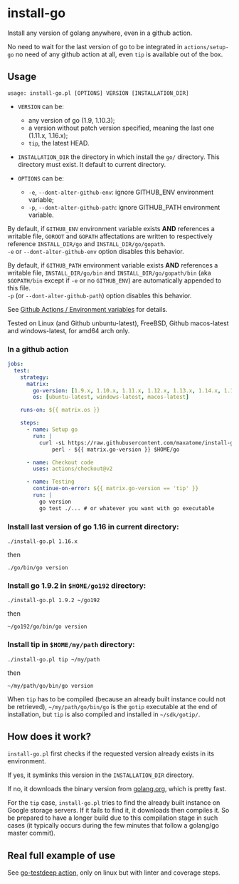 # install-go

Install any version of golang anywhere, even in a github action.

No need to wait for the last version of go to be integrated in
`actions/setup-go` no need of any github action at all, even `tip` is
available out of the box.


## Usage

```
usage: install-go.pl [OPTIONS] VERSION [INSTALLATION_DIR]
```

- `VERSION` can be:
  - any version of go (1.9, 1.10.3);
  - a version without patch version specified, meaning the last one
    (1.11.x, 1.16.x);
  - `tip`, the latest HEAD.

- `INSTALLATION_DIR` the directory in which install the `go/`
  directory. This directory must exist. It default to current
  directory.

- `OPTIONS` can be:
  - `-e`, `--dont-alter-github-env`: ignore GITHUB_ENV environment variable;
  - `-p`, `--dont-alter-github-path`: ignore GITHUB_PATH environment variable.

By default, if `GITHUB_ENV` environment variable exists **AND** references
a writable file, `GOROOT` and `GOPATH` affectations are written to
respectively reference `INSTALL_DIR/go` and `INSTALL_DIR/go/gopath`.</br>
`-e` or `--dont-alter-github-env` option disables this behavior.

By default, if `GITHUB_PATH` environment variable exists **AND**
references a writable file, `INSTALL_DIR/go/bin` and
`INSTALL_DIR/go/gopath/bin` (aka `$GOPATH/bin` except if `-e` or no
`GITHUB_ENV`) are automatically appended to this file.</br>
`-p` (or `--dont-alter-github-path`) option disables this behavior.

See [Github Actions / Environment variables](https://docs.github.com/en/actions/learn-github-actions/environment-variables)
for details.

Tested on Linux (and Github unbuntu-latest), FreeBSD, Github
macos-latest and windows-latest, for amd64 arch only.


### In a github action

```yaml
jobs:
  test:
    strategy:
      matrix:
        go-version: [1.9.x, 1.10.x, 1.11.x, 1.12.x, 1.13.x, 1.14.x, 1.15.x, 1.16.x, 1.17.x, tip]
        os: [ubuntu-latest, windows-latest, macos-latest]

    runs-on: ${{ matrix.os }}

    steps:
      - name: Setup go
        run: |
          curl -sL https://raw.githubusercontent.com/maxatome/install-go/v3.2/install-go.pl |
              perl - ${{ matrix.go-version }} $HOME/go

      - name: Checkout code
        uses: actions/checkout@v2

      - name: Testing
        continue-on-error: ${{ matrix.go-version == 'tip' }}
        run: |
          go version
          go test ./... # or whatever you want with go executable
```


### Install last version of go 1.16 in current directory:

```
./install-go.pl 1.16.x
```

then

```
./go/bin/go version
```


### Install go 1.9.2 in `$HOME/go192` directory:

```
./install-go.pl 1.9.2 ~/go192
```

then

```
~/go192/go/bin/go version
```

### Install tip in `$HOME/my/path` directory:

```
./install-go.pl tip ~/my/path
```

then

```
~/my/path/go/bin/go version
```

When `tip` has to be compiled (because an already built instance could
not be retrieved), `~/my/path/go/bin/go` is the `gotip` executable at
the end of installation, but `tip` is also compiled and installed in
`~/sdk/gotip/`.


## How does it work?

`install-go.pl` first checks if the requested version already exists
in its environment.

If yes, it symlinks this version in the `INSTALLATION_DIR` directory.

If no, it downloads the binary version from
[golang.org](https://golang.org/dl/), which is pretty fast.

For the `tip` case, `install-go.pl` tries to find the already built
instance on Google storage servers. If it fails to find it, it
downloads then compiles it. So be prepared to have a longer build due
to this compilation stage in such cases (it typically occurs during
the few minutes that follow a golang/go master commit).


## Real full example of use

See [go-testdeep action](https://github.com/maxatome/go-testdeep/blob/master/.github/workflows/ci.yml),
only on linux but with linter and coverage steps.
